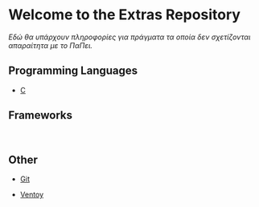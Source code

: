 # Welcome to the Extras Repository

*Εδώ θα υπάρχουν πληροφορίες για πράγματα τα οποία δεν σχετίζονται απαραίτητα με το ΠαΠει.*


## Programming Languages

* [C](https://github.com/unipi-projects/extras/blob/main/Languages/C/README.md) 

## Frameworks

<br>

## Other
* [Git](https://github.com/unipi-projects/extras/blob/main/Other/Git/README.md)

* [Ventoy](https://github.com/unipi-projects/extras/blob/main/Other/Ventoy/README.md)
